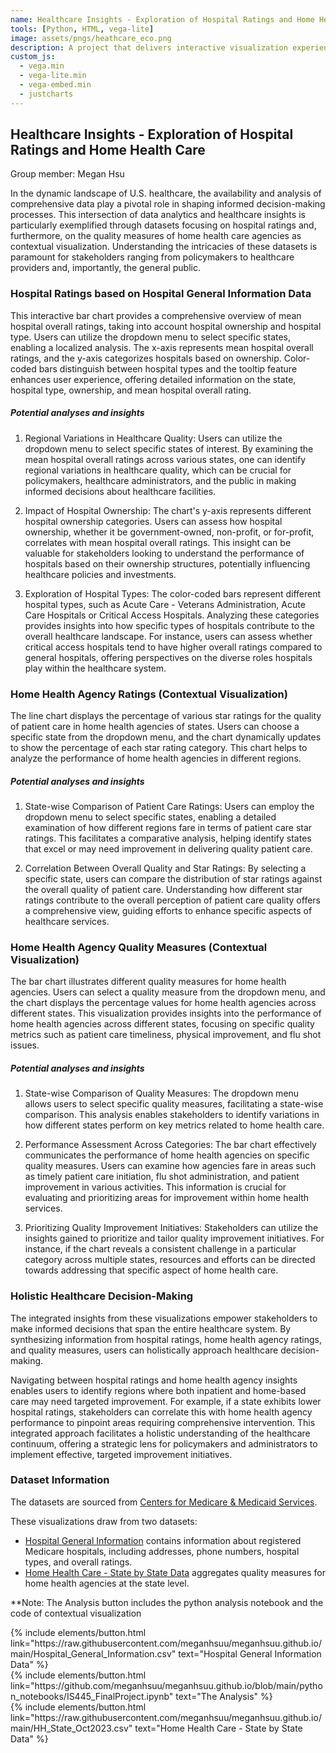 ```yaml
---
name: Healthcare Insights - Exploration of Hospital Ratings and Home Health Care
tools: [Python, HTML, vega-lite]
image: assets/pngs/heathcare_eco.png
description: A project that delivers interactive visualization experience and insights from hospital ratings and home health care data for a exploration of U.S. healthcare.
custom_js:
  - vega.min
  - vega-lite.min
  - vega-embed.min
  - justcharts
---
```



## **Healthcare Insights - Exploration of Hospital Ratings and Home Health Care**
Group member: Megan Hsu

In the dynamic landscape of U.S. healthcare, the availability and analysis of comprehensive data play a pivotal role in shaping informed decision-making processes. This intersection of data analytics and healthcare insights is particularly exemplified through datasets focusing on hospital ratings and, furthermore, on the quality measures of home health care agencies as contextual visualization. Understanding the intricacies of these datasets is paramount for stakeholders ranging from policymakers to healthcare providers and, importantly, the general public.

### Hospital Ratings based on Hospital General Information Data

<vegachart schema-url="{{ site.baseurl }}/assets/json/FP_main_chart.json" style="width: 20%"></vegachart>

This interactive bar chart provides a comprehensive overview of mean hospital overall ratings, taking into account hospital ownership and hospital type. Users can utilize the dropdown menu to select specific states, enabling a localized analysis. The x-axis represents mean hospital overall ratings, and the y-axis categorizes hospitals based on ownership. Color-coded bars distinguish between hospital types and the tooltip feature enhances user experience, offering detailed information on the state, hospital type, ownership, and mean hospital overall rating.

##### Potential analyses and insights
1. Regional Variations in Healthcare Quality: Users can utilize the dropdown menu to select specific states of interest. By examining the mean hospital overall ratings across various states, one can identify regional variations in healthcare quality, which can be crucial for policymakers, healthcare administrators, and the public in making informed decisions about healthcare facilities.

2. Impact of Hospital Ownership: The chart's y-axis represents different hospital ownership categories. Users can assess how hospital ownership, whether it be government-owned, non-profit, or for-profit, correlates with mean hospital overall ratings. This insight can be valuable for stakeholders looking to understand the performance of hospitals based on their ownership structures, potentially influencing healthcare policies and investments.

3. Exploration of Hospital Types: The color-coded bars represent different hospital types, such as Acute Care - Veterans Administration, Acute Care Hospitals or Critical Access Hospitals. Analyzing these categories provides insights into how specific types of hospitals contribute to the overall healthcare landscape. For instance, users can assess whether critical access hospitals tend to have higher overall ratings compared to general hospitals, offering perspectives on the diverse roles hospitals play within the healthcare system.

### Home Health Agency Ratings (Contextual Visualization)

<vegachart schema-url="{{ site.baseurl }}/assets/json/FP_line_chart.json" style="width: 100%"></vegachart>

The line chart displays the percentage of various star ratings for the quality of patient care in home health agencies of states. Users can choose a specific state from the dropdown menu, and the chart dynamically updates to show the percentage of each star rating category. This chart helps to analyze the performance of home health agencies in different regions.

##### Potential analyses and insights
1. State-wise Comparison of Patient Care Ratings: Users can employ the dropdown menu to select specific states, enabling a detailed examination of how different regions fare in terms of patient care star ratings. This facilitates a comparative analysis, helping identify states that excel or may need improvement in delivering quality patient care.

2. Correlation Between Overall Quality and Star Ratings:
By selecting a specific state, users can compare the distribution of star ratings against the overall quality of patient care. Understanding how different star ratings contribute to the overall perception of patient care quality offers a comprehensive view, guiding efforts to enhance specific aspects of healthcare services.

### Home Health Agency Quality Measures (Contextual Visualization)

<vegachart schema-url="{{ site.baseurl }}/assets/json/FP_bar_chart.json" style="width: 100%"></vegachart>

The bar chart illustrates different quality measures for home health agencies. Users can select a quality measure from the dropdown menu, and the chart displays the percentage values for home health agencies across different states. This visualization provides insights into the performance of home health agencies across different states, focusing on specific quality metrics such as patient care timeliness, physical improvement, and flu shot issues.

##### Potential analyses and insights
1. State-wise Comparison of Quality Measures: The dropdown menu allows users to select specific quality measures, facilitating a state-wise comparison. This analysis enables stakeholders to identify variations in how different states perform on key metrics related to home health care.

2. Performance Assessment Across Categories: The bar chart effectively communicates the performance of home health agencies on specific quality measures. Users can examine how agencies fare in areas such as timely patient care initiation, flu shot administration, and patient improvement in various activities. This information is crucial for evaluating and prioritizing areas for improvement within home health services.

3. Prioritizing Quality Improvement Initiatives: Stakeholders can utilize the insights gained to prioritize and tailor quality improvement initiatives. For instance, if the chart reveals a consistent challenge in a particular category across multiple states, resources and efforts can be directed towards addressing that specific aspect of home health care.

### Holistic Healthcare Decision-Making
The integrated insights from these visualizations empower stakeholders to make informed decisions that span the entire healthcare system. By synthesizing information from hospital ratings, home health agency ratings, and quality measures, users can holistically approach healthcare decision-making.

Navigating between hospital ratings and home health agency insights enables users to identify regions where both inpatient and home-based care may need targeted improvement. For example, if a state exhibits lower hospital ratings, stakeholders can correlate this with home health agency performance to pinpoint areas requiring comprehensive intervention. This integrated approach facilitates a holistic understanding of the healthcare continuum, offering a strategic lens for policymakers and administrators to implement effective, targeted improvement initiatives.

### Dataset Information
The datasets are sourced from <a href="https://data.cms.gov/provider-data">Centers for Medicare & Medicaid Services</a>.

These visualizations draw from two datasets: 
- <a href="https://data.cms.gov/provider-data/dataset/xubh-q36u">Hospital General Information</a> contains information about registered Medicare hospitals, including addresses, phone numbers, hospital types, and overall ratings. 
- <a href="https://data.cms.gov/provider-data/dataset/tee5-ixt5">Home Health Care - State by State Data</a> aggregates quality measures for home health agencies at the state level.

**Note: The Analysis button includes the python analysis notebook and the code of contextual visualization

<!-- these are written in a combo of html and liquid --> 

<div class="left">
{% include elements/button.html link="https://raw.githubusercontent.com/meganhsuu/meganhsuu.github.io/main/Hospital_General_Information.csv" text="Hospital General Information Data" %}
</div>

<div class="right">
{% include elements/button.html link="https://github.com/meganhsuu/meganhsuu.github.io/blob/main/python_notebooks/IS445_FinalProject.ipynb" text="The Analysis" %}
</div>

<div class="left">
{% include elements/button.html link="https://raw.githubusercontent.com/meganhsuu/meganhsuu.github.io/main/HH_State_Oct2023.csv" text="Home Health Care - State by State Data" %}
</div>

